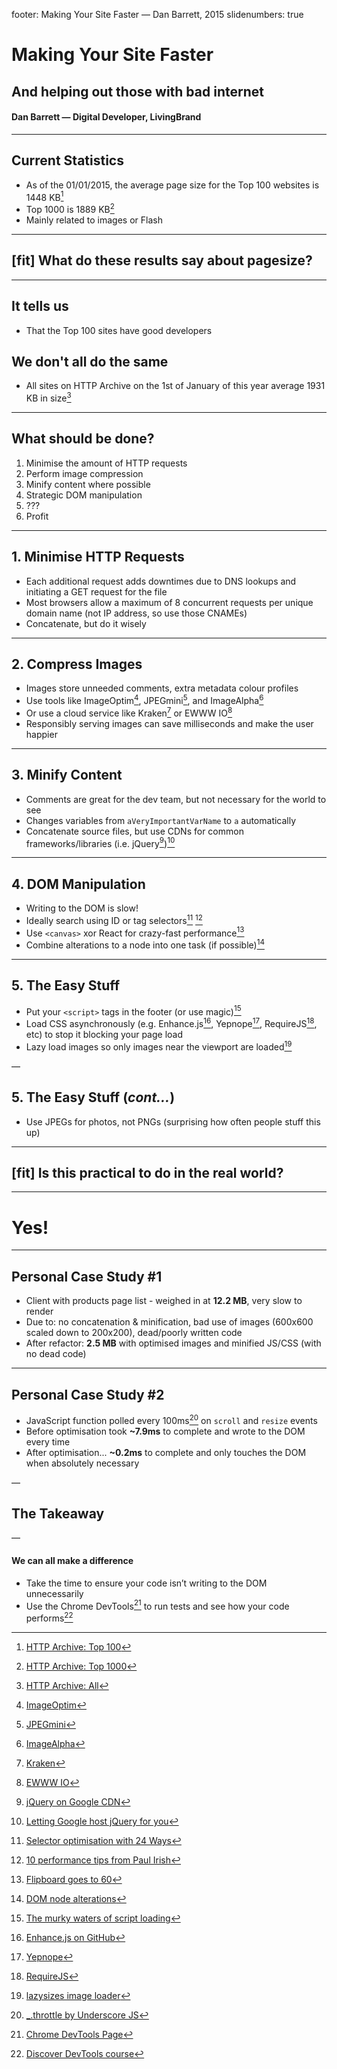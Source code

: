 footer: Making Your Site Faster — Dan Barrett, 2015
slidenumbers: true
# Making Your Site Faster
## And helping out those with bad internet

#### Dan Barrett — Digital Developer, LivingBrand

---

## Current Statistics
- As of the 01/01/2015, the average page size for the Top 100 websites is 1448 KB[^1]
- Top 1000 is 1889 KB[^2]
- Mainly related to images or Flash

[^1]: [HTTP Archive: Top 100](http://httparchive.org/interesting.php?a=All&l=Jan%201%202015&s=Top100)

[^2]: [HTTP Archive: Top 1000](http://httparchive.org/interesting.php?a=All&l=Jan%201%202015&s=Top1000)

---

## [fit] What do these results say about pagesize?

---

## It tells us
- That the Top 100 sites have good developers

## We don't all do the same
- All sites on HTTP Archive on the 1st of January of this year average 1931 KB in size[^3]

[^3]: [HTTP Archive: All](http://httparchive.org/interesting.php?a=All&l=Jan%201%202015&s=All)

---

## What should be done?
1. Minimise the amount of HTTP requests
2. Perform image compression
3. Minify content where possible
4. Strategic DOM manipulation
5. ???
6. Profit

---

## 1. Minimise HTTP Requests
- Each additional request adds downtimes due to DNS lookups and initiating a GET request for the file
- Most browsers allow a maximum of 8 concurrent requests per unique domain name (not IP address, so use those CNAMEs)
- Concatenate, but do it wisely

---

## 2. Compress Images
- Images store unneeded comments, extra metadata colour profiles
- Use tools like ImageOptim[^4], JPEGmini[^5], and ImageAlpha[^6]
- Or use a cloud service like Kraken[^7] or EWWW IO[^8]
- Responsibly serving images can save milliseconds and make the user happier

[^4]: [ImageOptim](https://imageoptim.com/)

[^5]: [JPEGmini](http://www.jpegmini.com/)

[^6]: [ImageAlpha](http://pngmini.com/)

[^7]: [Kraken](https://kraken.io/)

[^8]: [EWWW IO](http://ewww.io/)

---

## 3. Minify Content
- Comments are great for the dev team, but not necessary for the world to see
- Changes variables from `aVeryImportantVarName` to `a` automatically
- Concatenate source files, but use CDNs for common frameworks/libraries (i.e. jQuery[^9])[^10]

[^9]: [jQuery on Google CDN](https://developers.google.com/speed/libraries/devguide#jquery)

[^10]: [Letting Google host jQuery for you](http://encosia.com/3-reasons-why-you-should-let-google-host-jquery-for-you/)

---

## 4. DOM Manipulation
- Writing to the DOM is slow!
- Ideally search using ID or tag selectors[^11] [^12]
- Use `<canvas>` xor React for crazy-fast performance[^13]
- Combine alterations to a node into one task (if possible)[^14]

[^11]: [Selector optimisation with 24 Ways](http://24ways.org/2011/your-jquery-now-with-less-suck)

[^12]: [10 performance tips from Paul Irish](http://jonraasch.com/blog/10-advanced-jquery-performance-tuning-tips-from-paul-irish)

[^13]: [Flipboard goes to 60](http://engineering.flipboard.com/2015/02/mobile-web/)

[^14]: [DOM node alterations](http://ejohn.org/blog/dom-documentfragments/)

---

## 5. The Easy Stuff
- Put your `<script>` tags in the footer (or use magic)[^15]
- Load CSS asynchronously (e.g. Enhance.js[^16], Yepnope[^17], RequireJS[^18], etc) to stop it blocking your page load
- Lazy load images so only images near the viewport are loaded[^19]

[^15]: [The murky waters of script loading](http://www.html5rocks.com/en/tutorials/speed/script-loading/)

[^16]: [Enhance.js on GitHub](https://github.com/filamentgroup/enhance)

[^17]: [Yepnope](http://yepnopejs.com/)

[^18]: [RequireJS](http://requirejs.org/)

[^19]: [lazysizes image loader](https://github.com/aFarkas/lazysizes)

—

## 5. The Easy Stuff (_cont…_)
- Use JPEGs for photos, not PNGs (surprising how often people stuff this up)

---

## [fit] Is this practical to do in the real world?

---

# Yes!

---

## Personal Case Study #1
- Client with products page list - weighed in at **12.2 MB**, very slow to render
- Due to: no concatenation & minification, bad use of images (600x600 scaled down to 200x200), dead/poorly written code
- After refactor: **2.5 MB** with optimised images and minified JS/CSS (with no dead code)

---

## Personal Case Study #2
- JavaScript function polled every 100ms[^20] on `scroll` and `resize` events
- Before optimisation took **~7.9ms** to complete and wrote to the DOM every time
- After optimisation... **~0.2ms** to complete and only touches the DOM when absolutely necessary

<!-- put in Gist links -->

[^20]: [_.throttle by Underscore JS](http://underscorejs.org/#throttle)

—

## The Takeaway

—

#### We can all make a difference
- Take the time to ensure your code isn’t writing to the DOM unnecessarily
- Use the Chrome DevTools[^21] to run tests and see how your code performs[^22]

[^21]: [Chrome DevTools Page](https://developer.chrome.com/devtools)

[^22]: [Discover DevTools course](http://discover-devtools.codeschool.com/)